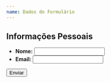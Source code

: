 ```yaml
---
name: Dados do Formulário
---
```


## Informações Pessoais

- **Nome:** <input type="text" name="name">
- **Email:** <input type="email" name="email">

<button type="submit">Enviar</button>

